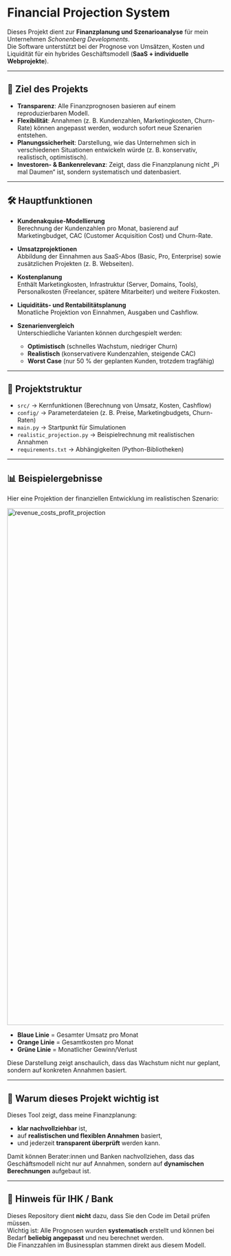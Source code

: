 # Financial Projection System

Dieses Projekt dient zur **Finanzplanung und Szenarioanalyse** für mein Unternehmen *Schonenberg Developments*.  
Die Software unterstützt bei der Prognose von Umsätzen, Kosten und Liquidität für ein hybrides Geschäftsmodell (**SaaS + individuelle Webprojekte**).

---

## 🎯 Ziel des Projekts
- **Transparenz**: Alle Finanzprognosen basieren auf einem reproduzierbaren Modell.  
- **Flexibilität**: Annahmen (z. B. Kundenzahlen, Marketingkosten, Churn-Rate) können angepasst werden, wodurch sofort neue Szenarien entstehen.  
- **Planungssicherheit**: Darstellung, wie das Unternehmen sich in verschiedenen Situationen entwickeln würde (z. B. konservativ, realistisch, optimistisch).  
- **Investoren- & Bankenrelevanz**: Zeigt, dass die Finanzplanung nicht „Pi mal Daumen“ ist, sondern systematisch und datenbasiert.  

---

## 🛠️ Hauptfunktionen
- **Kundenakquise-Modellierung**  
  Berechnung der Kundenzahlen pro Monat, basierend auf Marketingbudget, CAC (Customer Acquisition Cost) und Churn-Rate.  

- **Umsatzprojektionen**  
  Abbildung der Einnahmen aus SaaS-Abos (Basic, Pro, Enterprise) sowie zusätzlichen Projekten (z. B. Webseiten).  

- **Kostenplanung**  
  Enthält Marketingkosten, Infrastruktur (Server, Domains, Tools), Personalkosten (Freelancer, spätere Mitarbeiter) und weitere Fixkosten.  

- **Liquiditäts- und Rentabilitätsplanung**  
  Monatliche Projektion von Einnahmen, Ausgaben und Cashflow.  

- **Szenarienvergleich**  
  Unterschiedliche Varianten können durchgespielt werden:  
  - **Optimistisch** (schnelles Wachstum, niedriger Churn)  
  - **Realistisch** (konservativere Kundenzahlen, steigende CAC)  
  - **Worst Case** (nur 50 % der geplanten Kunden, trotzdem tragfähig)  

---

## 📂 Projektstruktur
- `src/` → Kernfunktionen (Berechnung von Umsatz, Kosten, Cashflow)  
- `config/` → Parameterdateien (z. B. Preise, Marketingbudgets, Churn-Raten)  
- `main.py` → Startpunkt für Simulationen  
- `realistic_projection.py` → Beispielrechnung mit realistischen Annahmen  
- `requirements.txt` → Abhängigkeiten (Python-Bibliotheken)  

---

## 📊 Beispielergebnisse

Hier eine Projektion der finanziellen Entwicklung im realistischen Szenario:

<img width="2000" height="1200" alt="revenue_costs_profit_projection" src="https://github.com/user-attachments/assets/fcfbb97f-f150-41b3-afa3-279bdd70748d" />

- **Blaue Linie** = Gesamter Umsatz pro Monat  
- **Orange Linie** = Gesamtkosten pro Monat  
- **Grüne Linie** = Monatlicher Gewinn/Verlust

Diese Darstellung zeigt anschaulich, dass das Wachstum nicht nur geplant, sondern auf konkreten Annahmen basiert.

---

## 🚀 Warum dieses Projekt wichtig ist
Dieses Tool zeigt, dass meine Finanzplanung:  
- **klar nachvollziehbar** ist,  
- auf **realistischen und flexiblen Annahmen** basiert,  
- und jederzeit **transparent überprüft** werden kann.  

Damit können Berater:innen und Banken nachvollziehen, dass das Geschäftsmodell nicht nur auf Annahmen, sondern auf **dynamischen Berechnungen** aufgebaut ist.

---

## 📎 Hinweis für IHK / Bank
Dieses Repository dient **nicht** dazu, dass Sie den Code im Detail prüfen müssen.  
Wichtig ist: Alle Prognosen wurden **systematisch** erstellt und können bei Bedarf **beliebig angepasst** und neu berechnet werden.  
Die Finanzzahlen im Businessplan stammen direkt aus diesem Modell.
